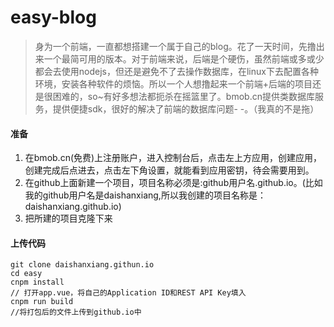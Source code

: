# easy-blog
> 身为一个前端，一直都想搭建一个属于自己的blog。花了一天时间，先撸出来一个最简可用的版本。对于前端来说，后端是个硬伤，虽然前端或多或少都会去使用nodejs，但还是避免不了去操作数据库，在linux下去配置各种环境，安装各种软件的烦恼。所以一个人想撸起来一个前端+后端的项目还是很困难的，so~有好多想法都扼杀在摇篮里了。bmob.cn提供类数据库服务，提供便捷sdk，很好的解决了前端的数据库问题- -。（我真的不是拖）
#### 准备
1. 在bmob.cn(免费)上注册账户，进入控制台后，点击左上方应用，创建应用，创建完成后点进去，点击左下角设置，就能看到应用密钥，待会需要用到。
2. 在github上面新建一个项目，项目名称必须是:github用户名.github.io。(比如我的github用户名是daishanxiang,所以我创建的项目名称是：daishanxiang.github.io)
3. 把所建的项目克隆下来

#### 上传代码
``` 
git clone daishanxiang.githun.io
cd easy
cnpm install
// 打开app.vue，将自己的Application ID和REST API Key填入
cnpm run build
//将打包后的文件上传到github.io中
```



